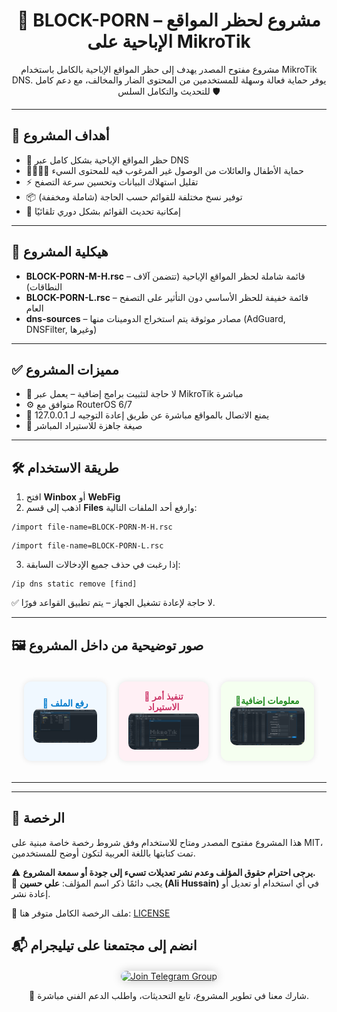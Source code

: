 <h1 align="center">🔞 BLOCK-PORN – مشروع لحظر المواقع الإباحية على MikroTik</h1>

<p align="center">
  مشروع مفتوح المصدر يهدف إلى حظر المواقع الإباحية بالكامل باستخدام MikroTik DNS. يوفر حماية فعالة وسهلة للمستخدمين من المحتوى الضار والمخالف، مع دعم كامل للتحديث والتكامل السلس 🛡️
</p>

<hr>

<h2>🎯 أهداف المشروع</h2>

<ul>
  <li>🚫 حظر المواقع الإباحية بشكل كامل عبر DNS</li>
  <li>👨‍👩‍👧‍👦 حماية الأطفال والعائلات من الوصول غير المرغوب فيه للمحتوى السيء</li>
  <li>⚡ تقليل استهلاك البيانات وتحسين سرعة التصفح</li>
  <li>📦 توفير نسخ مختلفة للقوائم حسب الحاجة (شاملة ومخففة)</li>
  <li>🔁 إمكانية تحديث القوائم بشكل دوري تلقائيًا</li>
</ul>

<hr>

<h2>📂 هيكلية المشروع</h2>

<ul>
  <li><strong>BLOCK-PORN-M-H.rsc</strong> – قائمة شاملة لحظر المواقع الإباحية (تتضمن آلاف النطاقات)</li>
  <li><strong>BLOCK-PORN-L.rsc</strong> – قائمة خفيفة للحظر الأساسي دون التأثير على التصفح العام</li>
  <li><strong>dns-sources</strong> – مصادر موثوقة يتم استخراج الدومينات منها (AdGuard, DNSFilter, وغيرها)</li>
</ul>

<hr>

<h2>✅ مميزات المشروع</h2>

<ul>
  <li>🔐 لا حاجة لتثبيت برامج إضافية – يعمل عبر MikroTik مباشرة</li>
  <li>⚙️ متوافق مع RouterOS 6/7</li>
  <li>🧼 يمنع الاتصال بالمواقع مباشرة عن طريق إعادة التوجيه لـ 127.0.0.1</li>
  <li>📄 صيغة جاهزة للاستيراد المباشر</li>
</ul>

<hr>

<h2>🛠️ طريقة الاستخدام</h2>

<ol>
  <li>افتح <strong>Winbox</strong> أو <strong>WebFig</strong></li>
  <li>اذهب إلى قسم <strong>Files</strong> وارفع أحد الملفات التالية:</li>
</ol>

<pre><code>/import file-name=BLOCK-PORN-M-H.rsc</code></pre>
<pre><code>/import file-name=BLOCK-PORN-L.rsc</code></pre>

<ol start="3">
  <li>إذا رغبت في حذف جميع الإدخالات السابقة:</li>
</ol>

<pre><code>/ip dns static remove [find]</code></pre>

<p>✅ لا حاجة لإعادة تشغيل الجهاز – يتم تطبيق القواعد فورًا.</p>

<hr>

<h2>🖼️ صور توضيحية من داخل المشروع</h2>

<div align="center">

<table style="border-collapse: separate; border-spacing: 20px;">
  <tr>
    <td align="center" style="background-color: #f0f8ff; padding: 15px; border-radius: 12px; box-shadow: 0 0 10px rgba(0,0,0,0.1);">
      <strong style="color: #007acc;">🔹 رفع الملف</strong><br>
      <img src="images/upload1.png" width="250" style="border-radius: 10px;"/>
    </td>
    <td align="center" style="background-color: #fff0f5; padding: 15px; border-radius: 12px; box-shadow: 0 0 10px rgba(0,0,0,0.1);">
      <strong style="color: #cc3366;">🔹 تنفيذ أمر الاستيراد</strong><br>
      <img src="images/upload4.png" width="250" style="border-radius: 10px;"/>
    </td>
    <td align="center" style="background-color: #f5fff0; padding: 15px; border-radius: 12px; box-shadow: 0 0 10px rgba(0,0,0,0.1);">
      <strong style="color: #228b22;">🔹معلومات إضافية</strong><br>
      <img src="images/upload5.png" width="250" style="border-radius: 10px;"/>
    </td>
  </tr>
</table>

</div>

<hr>

---

## 📄 الرخصة

هذا المشروع مفتوح المصدر ومتاح للاستخدام وفق شروط رخصة خاصة مبنية على MIT، تمت كتابتها باللغة العربية لتكون أوضح للمستخدمين.

⚠️ **يرجى احترام حقوق المؤلف وعدم نشر تعديلات تسيء إلى جودة أو سمعة المشروع.**  
📌 يجب دائمًا ذكر اسم المؤلف: **علي حسين (Ali Hussain)** في أي استخدام أو تعديل أو إعادة نشر.

📄 ملف الرخصة الكامل متوفر هنا: [LICENSE](./LICENSE)


<h2>📬 انضم إلى مجتمعنا على تيليجرام</h2>

<div align="center" style="margin-top: 20px;">
  <a href="https://t.me/star1ink_1raq" target="_blank">
    <img src="https://img.shields.io/badge/Join%20Us%20on-Telegram-2CA5E0?style=for-the-badge&logo=telegram&logoColor=white" alt="Join Telegram Group" height="60" style="border-radius: 10px; box-shadow: 0 0 15px rgba(0,0,0,0.2);">
  </a>
</div>

<p align="center">
  💬 شارك معنا في تطوير المشروع، تابع التحديثات، واطلب الدعم الفني مباشرة.
</p>
